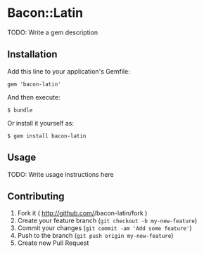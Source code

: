 # Bacon::Latin

TODO: Write a gem description

## Installation

Add this line to your application's Gemfile:

    gem 'bacon-latin'

And then execute:

    $ bundle

Or install it yourself as:

    $ gem install bacon-latin

## Usage

TODO: Write usage instructions here

## Contributing

1. Fork it ( http://github.com/<my-github-username>/bacon-latin/fork )
2. Create your feature branch (`git checkout -b my-new-feature`)
3. Commit your changes (`git commit -am 'Add some feature'`)
4. Push to the branch (`git push origin my-new-feature`)
5. Create new Pull Request
